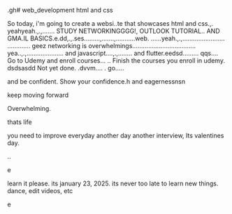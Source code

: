 .gh# web_development
html and css

So today, i'm going to create a websi..te that showcases html and css.,.
yeahyeah.,.,.......
STUDY NETWORKINGGGG!, OUTLOOK TUTORIAL.. AND GMA.IL BASICS.e.dd,.,.ses.........,.......,...........web.
......yeah.,.,........................
.............
geez networking is overwhelmings....................................
yea..,.,.....................
and javascript....,.,........
and flutter.eedsd.........
qqs....
Go to Udemy and enroll courses...
..
Finish the courses you enroll in udemy.
dsdsasdd
Not yet done. .dvvm....
.
go.....

and be confident.
Show your confidence.h
and eagernessnsn

keep moving forward

Overwhelming.

thats life

you need to improve everyday
another day another interview, Its valentines day.

..

e










learn it please. its january 23, 2025. its never too late to learn new things.
dance, edit videos, etc

e 
